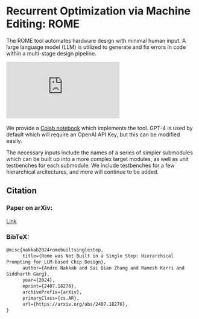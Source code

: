 # Recurrent Optimization via Machine Editing: ROME
The ROME tool automates hardware design with minimal human input. A large language model (LLM) is utilized to generate and fix errors in code within a multi-stage design pipeline.

![ROME-flowchart](https://github.com/ajn313/ROME-LLM/blob/main/supplements/rome_llm_flowchart.pdf)

We provide a [Colab notebook](https://github.com/ajn313/ROME-LLM/blob/main/ROME_demo.ipynb) which implements the tool. GPT-4 is used by default which will require an OpenAI API Key, but this can be modified easily.

The necessary inputs include the names of a series of simpler submodules which can be built up into a more complex target modules, as well as unit testbenches for each submodule. We include testbenches for a few hierarchical arcitectures, and more will continue to be added.

## Citation
### Paper on arXiv:
[Link](https://arxiv.org/abs/2407.18276)
### BibTeX:
```
@misc{nakkab2024romebuiltsinglestep,
      title={Rome was Not Built in a Single Step: Hierarchical Prompting for LLM-based Chip Design}, 
      author={Andre Nakkab and Sai Qian Zhang and Ramesh Karri and Siddharth Garg},
      year={2024},
      eprint={2407.18276},
      archivePrefix={arXiv},
      primaryClass={cs.AR},
      url={https://arxiv.org/abs/2407.18276}, 
}
```
